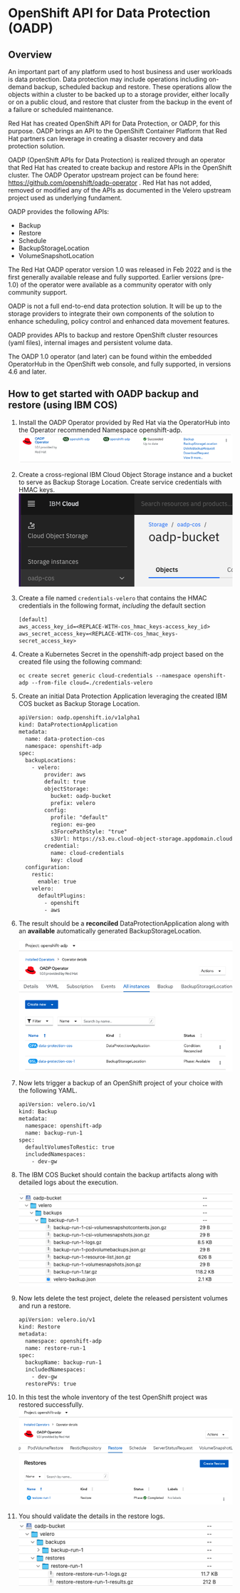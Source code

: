 # OpenShift API for Data Protection (OADP)

## Overview
An important part of any platform used to host business and user workloads is data protection. Data protection may include operations including on-demand backup, scheduled backup and restore. These operations allow the objects within a cluster to be backed up to a storage provider, either locally or on a public cloud, and restore that cluster from the backup in the event of a failure or scheduled maintenance.

Red Hat has created OpenShift API for Data Protection, or OADP, for this purpose. OADP brings an API to the OpenShift Container Platform that Red Hat partners can leverage in creating a disaster recovery and data protection solution.

OADP (OpenShift APIs for Data Protection) is realized through an operator that Red Hat has created to create backup and restore APIs in the OpenShift cluster. The OADP Operator upstream project can be found here: https://github.com/openshift/oadp-operator . 
Red Hat has not added, removed or modified any of the APIs as documented in the Velero upstream project used as underlying fundament.

OADP provides the following APIs:
- Backup
- Restore
- Schedule
- BackupStorageLocation
- VolumeSnapshotLocation

The Red Hat OADP operator version 1.0 was released in Feb 2022 and is the first generally available release and fully supported. Earlier versions (pre-1.0) of the operator were available as a community operator with only community support.

OADP is not a full end-to-end data protection solution. It will be up to the storage providers to integrate their own components of the solution to enhance scheduling, policy control and enhanced data movement features.

OADP provides APIs to backup and restore OpenShift cluster resources (yaml files), internal images and persistent volume data.

The OADP 1.0 operator (and later) can be found within the embedded OperatorHub in the OpenShift web console, and fully supported, in versions 4.6 and later.

## How to get started with OADP backup and restore (using IBM COS)

1. Install the OADP Operator provided by Red Hat via the OperatorHub into the Operator recommended Namespace openshift-adp.
![](images/oadp_operator.png)

2. Create a cross-regional IBM Cloud Object Storage instance and a bucket to serve as Backup Storage Location. Create service credentials with HMAC keys.
![](images/oadp_cos_bucket.png)

3. Create a file named ```credentials-velero``` that contains the HMAC credentials in the following format, *including* the default section

   ```
   [default]
   aws_access_key_id=<REPLACE-WITH-cos_hmac_keys-access_key_id>
   aws_secret_access_key=<REPLACE-WITH-cos_hmac_keys-secret_access_key>
   ```

4. Create a Kubernetes Secret in the openshift-adp project based on the created file using the following command:
   ```
   oc create secret generic cloud-credentials --namespace openshift-adp --from-file cloud=./credentials-velero
   ```

5. Create an initial Data Protection Application leveraging the created IBM COS bucket as Backup Storage Location.
   ```
   apiVersion: oadp.openshift.io/v1alpha1
   kind: DataProtectionApplication
   metadata:
     name: data-protection-cos
     namespace: openshift-adp
   spec:
     backupLocations:
       - velero:
           provider: aws
           default: true
           objectStorage:
             bucket: oadp-bucket
             prefix: velero
           config:
             profile: "default"
             region: eu-geo
             s3ForcePathStyle: "true"
             s3Url: https://s3.eu.cloud-object-storage.appdomain.cloud
           credential:
             name: cloud-credentials
             key: cloud
     configuration:
       restic:
         enable: true
       velero:
         defaultPlugins:
           - openshift
           - aws
   ```

  
6. The result should be a **reconciled** DataProtectionApplication along with an **available** automatically generated BackupStorageLocation.

      ![](images/oadp_dpa.png)

7. Now lets trigger a backup of an OpenShift project of your choice with the following YAML.

   ```
   apiVersion: velero.io/v1
   kind: Backup
   metadata:
     namespace: openshift-adp
     name: backup-run-1
   spec:
     defaultVolumesToRestic: true
     includedNamespaces:
       - dev-gw
   ```

8. The IBM COS Bucket should contain the backup artifacts along with detailed logs about the execution.
   
      ![](images/oadp_cos_bucket_1.png)

9. Now lets delete the test project, delete the released persistent volumes and run a restore.

   ```
   apiVersion: velero.io/v1
   kind: Restore
   metadata:
     namespace: openshift-adp
     name: restore-run-1
   spec:
     backupName: backup-run-1
     includedNamespaces:
       - dev-gw
     restorePVs: true
   ```

10. In this test the whole inventory of the test OpenShift project was restored successfully.
      ![](images/oadp_restore.png)

11. You should validate the details in the restore logs.
      ![](images/oadp_cos_bucket_2.png)